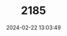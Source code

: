---
title: "2185"
category: "Astacoides petiti"
draft: false
date: 2024-02-22 13:03:49
languages:
  Malagasy: ["Orana"]
---